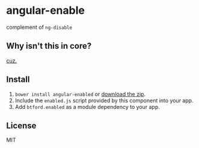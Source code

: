 # angular-enable
complement of `ng-disable`

## Why isn't this in core?
[cuz.](https://github.com/angular/angular.js/issues/1252)

## Install
1. `bower install angular-enabled` or [download the zip](https://github.com/btford/angular-enabled/archive/master.zip).
2. Include the `enabled.js` script provided by this component into your app.
3. Add `btford.enabled` as a module dependency to your app.


## License
MIT
